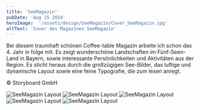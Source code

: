 ```yaml
---
title: 'SeeMagazin'
pubDate: 'Aug 15 2024'
heroImage:  '/assets/design/SeeMagazin/Cover_SeeMagazin.jpg'
altText: 'Cover des Magazines SeeMagazin'
---
```


Bei diesem traumhaft schönen Coffee-table Magazin arbeite ich schon das 4. Jahr in folge mit. Es zeigt wunderschöne Landschaften im Fünf-Seen-Land in Bayern, sowie interessante Persönlichkeiten und Aktivitäten aus der Region. Es sticht heraus durch die großzügigen See-Bilder, das luftige und dynamische Layout sowie eine feine Typografie, die zum lesen anregt.

&#169; Storyboard GmbH


![SeeMagazin Layout](/assets/design/SeeMagazin/SeeMagazin_2024_04-05.jpg)
![SeeMagazin Layout](/assets/design/SeeMagazin/SeeMagazin_2024_12-13.jpg)
![SeeMagazin Layout](/assets/design/SeeMagazin/SeeMagazin_2024_38-39.jpg)
![SeeMagazin Layout](/assets/design/SeeMagazin/SeeMagazin_2024_62-63.jpg)
![SeeMagazin Layout](/assets/design/SeeMagazin/SeeMagazin_2024_86-87.jpg)